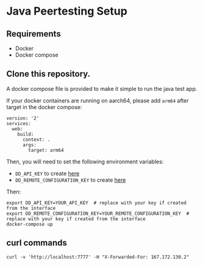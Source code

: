 # Java Peertesting Setup

## Requirements

- Docker
- Docker compose

## Clone this repository.
A docker compose file is provided to make it simple to run the java test app.

If your docker containers are running on aarch64, please add `arm64` after target in the docker compose:
```code
version: '2'
services:
  web:
    build:
      context: .
      args:
        target: arm64
```

Then, you will need to set the following environment variables:
 * `DD_API_KEY` to create [here](https://dd.datad0g.com/organization-settings/api-keys)
 * `DD_REMOTE_CONFIGURATION_KEY` to create [here](https://dd.datad0g.com/organization-settings/remote-config)

Then:
```console
export DD_API_KEY=YOUR_API_KEY  # replace with your key if created from the interface
export DD_REMOTE_CONFIGURATION_KEY=YOUR_REMOTE_CONFIGURATION_KEY  # replace with your key if created from the interface
docker-compose up
```

## curl commands
```console
curl -v 'http://localhost:7777' -H "X-Forwarded-For: 167.172.130.2"
```
